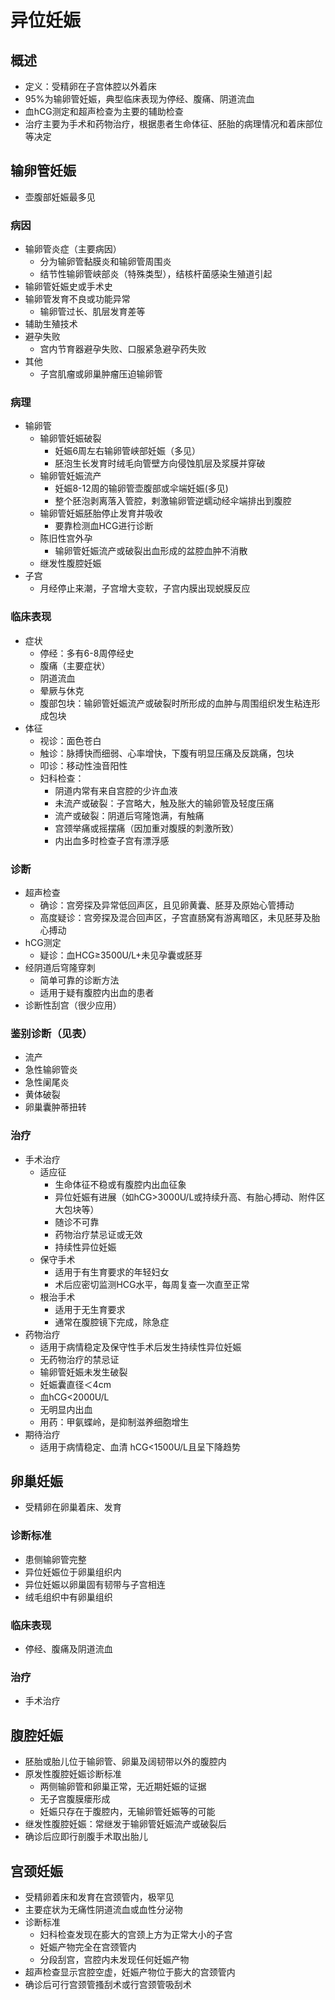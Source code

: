 # 异位妊娠
## 概述
- 定义：受精卵在子宫体腔以外着床
- 95%为输卵管妊娠，典型临床表现为停经、腹痛、阴道流血
- 血hCG测定和超声检查为主要的辅助检查
- 治疗主要为手术和药物治疗，根据患者生命体征、胚胎的病理情况和着床部位等决定
## 输卵管妊娠
- 壶腹部妊娠最多见
### 病因
- 输卵管炎症（主要病因）
  - 分为输卵管黏膜炎和输卵管周围炎
  - 结节性输卵管峡部炎（特殊类型），结核杆菌感染生殖道引起
- 输卵管妊娠史或手术史
- 输卵管发育不良或功能异常
  - 输卵管过长、肌层发育差等
- 辅助生殖技术
- 避孕失败
  - 宫内节育器避孕失败、口服紧急避孕药失败
- 其他
  - 子宫肌瘤或卵巢肿瘤压迫输卵管
### 病理
- 输卵管
  - 输卵管妊娠破裂
    - 妊娠6周左右输卵管峡部妊娠（多见）
    - 胚泡生长发育时绒毛向管壁方向侵蚀肌层及浆膜并穿破
  - 输卵管妊娠流产
    - 妊娠8-12周的输卵管壶腹部或伞端妊娠(多见)
    - 整个胚泡剥离落入管腔，剌激输卵管逆蠕动经伞端排出到腹腔
  - 输卵管妊娠胚胎停止发育并吸收
    - 要靠检测血HCG进行诊断
  - 陈旧性宫外孕
    - 输卵管妊娠流产或破裂出血形成的盆腔血肿不消散
  - 继发性腹腔妊娠
- 子宫
  - 月经停止来潮，子宫增大变软，子宫内膜出现蜕膜反应
### 临床表现
- 症状
  - 停经：多有6-8周停经史
  - 腹痛（主要症状）
  - 阴道流血
  - 晕厥与休克
  - 腹部包块：输卵管妊娠流产或破裂时所形成的血肿与周围组织发生粘连形成包块
- 体征
  - 视诊：面色苍白
  - 触诊：脉搏快而细弱、心率增快，下腹有明显压痛及反跳痛，包块
  - 叩诊：移动性浊音阳性
  - 妇科检查：
    - 阴道内常有来自宫腔的少许血液
    - 未流产或破裂：子宫略大，触及胀大的输卵管及轻度压痛
    - 流产或破裂：阴道后穹隆饱满，有触痛
    - 宫颈举痛或摇摆痛（因加重对腹膜的刺激所致）
    - 内出血多时检查子宫有漂浮感
### 诊断
- 超声检查
  - 确诊：宫旁探及异常低回声区，且见卵黄囊、胚芽及原始心管搏动
  - 高度疑诊：宫旁探及混合回声区，子宫直肠窝有游离暗区，未见胚芽及胎心搏动
- hCG测定
  - 疑诊：血HCG≥3500U/L+未见孕囊或胚芽
- 经阴道后穹隆穿刺
  - 简单可靠的诊断方法
  - 适用于疑有腹腔内出血的患者
- 诊断性刮宫（很少应用） 
### 鉴别诊断（见表）
- 流产
- 急性输卵管炎
- 急性阑尾炎
- 黄体破裂
- 卵巢囊肿蒂扭转
### 治疗
- 手术治疗
  - 适应征
    - 生命体征不稳或有腹腔内出血征象
    - 异位妊娠有进展（如hCG>3000U/L或持续升高、有胎心搏动、附件区大包块等）
    - 随诊不可靠
    - 药物治疗禁忌证或无效
    - 持续性异位妊娠
  - 保守手术
    - 适用于有生育要求的年轻妇女
    - 术后应密切监测HCG水平，每周复查一次直至正常
  - 根治手术
    - 适用于无生育要求
    - 通常在腹腔镜下完成，除急症
- 药物治疗
  - 适用于病情稳定及保守性手术后发生持续性异位妊娠
  - 无药物治疗的禁忌证
  - 输卵管妊娠未发生破裂
  - 妊娠囊直径＜4cm
  - 血hCG<2000U/L
  - 无明显内出血
  - 用药：甲氨蝶岭，是抑制滋养细胞增生
- 期待治疗 
  - 适用于病情稳定、血清 hCG<1500U/L且呈下降趋势
## 卵巢妊娠
- 受精卵在卵巢着床、发育
### 诊断标准
- 患侧输卵管完整
- 异位妊娠位于卵巢组织内
- 异位妊娠以卵巢固有韧带与子宫相连 
- 绒毛组织中有卵巢组织
### 临床表现
- 停经、腹痛及阴道流血
### 治疗
- 手术治疗
## 腹腔妊娠
- 胚胎或胎儿位于输卵管、卵巢及阔韧带以外的腹腔内
- 原发性腹腔妊娠诊断标准
  - 两侧输卵管和卵巢正常，无近期妊娠的证据 
  - 无子宫腹膜瘘形成 
  - 妊娠只存在于腹腔内，无输卵管妊娠等的可能
- 继发性腹腔妊娠：常继发于输卵管妊娠流产或破裂后
- 确诊后应即行剖腹手术取出胎儿
## 宫颈妊娠
- 受精卵着床和发育在宫颈管内，极罕见
- 主要症状为无痛性阴道流血或血性分泌物
- 诊断标准
  - 妇科检查发现在膨大的宫颈上方为正常大小的子宫 
  - 妊娠产物完全在宫颈管内
  - 分段刮宫，宫腔内未发现任何妊娠产物
- 超声检查显示宫腔空虚，妊娠产物位于膨大的宫颈管内
- 确诊后可行宫颈管搔刮术或行宫颈管吸刮术